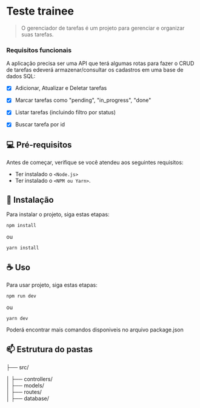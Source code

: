 # Teste trainee

> O gerenciador de tarefas é um projeto para gerenciar e organizar suas tarefas.

### Requisitos funcionais

A aplicação precisa ser uma API que terá algumas rotas para fazer o CRUD de tarefas edeverá armazenar/consultar os cadastros em uma base de dados SQL:

- [x]  Adicionar, Atualizar e Deletar tarefas
- [x]  Marcar tarefas como "pending", "in_progress", "done"
- [x]  Listar tarefas (incluindo filtro por status)
- [x]  Buscar tarefa por id


## 💻 Pré-requisitos

Antes de começar, verifique se você atendeu aos seguintes requisitos:

- Ter instalado o `<Node.js>`
- Ter instalado o `<NPM ou Yarn>`.


## 🚀 Instalação

Para instalar o projeto, siga estas etapas:

```
npm install
```
ou 
```
yarn install
```

## ☕ Uso

Para usar projeto, siga estas etapas:

```
npm run dev
```
ou
```
yarn dev
```

Poderá encontrar mais comandos disponiveis no arquivo package.json

## 📫 Estrutura do pastas


├── src/ 

│   ├── controllers/   
│   ├── models/       
│   ├── routes/       
│   ├── database/     
